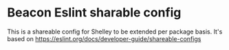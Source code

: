 # Beacon Eslint sharable config

This is a shareable config for Shelley to be extended per package basis. It's based on https://eslint.org/docs/developer-guide/shareable-configs
